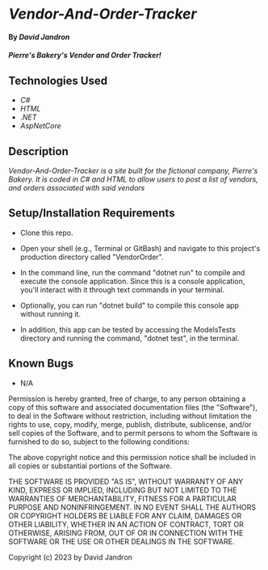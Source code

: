 # _Vendor-And-Order-Tracker_

#### By _David Jandron_

#### _Pierre's Bakery's Vendor and Order Tracker!_

## Technologies Used

* _C#_
* _HTML_
* _.NET_
* _AspNetCore_

## Description

_Vendor-And-Order-Tracker is a site built for the fictional company, Pierre's Bakery. It is coded in C# and HTML to allow users to post a list of vendors, and orders associated with said vendors_


## Setup/Installation Requirements

* Clone this repo.

* Open your shell (e.g., Terminal or GitBash) and navigate to this project's production directory called "VendorOrder".

* In the command line, run the command "dotnet run" to compile and execute the console application. Since this is a console application, you'll interact with it through text commands in your terminal.

* Optionally, you can run "dotnet build" to compile this console app without running it.

* In addition, this app can be tested by accessing the ModelsTests directory and running the command, "dotnet test", in the terminal.


## Known Bugs

* N/A


Permission is hereby granted, free of charge, to any person obtaining a copy
of this software and associated documentation files (the "Software"), to deal
in the Software without restriction, including without limitation the rights
to use, copy, modify, merge, publish, distribute, sublicense, and/or sell
copies of the Software, and to permit persons to whom the Software is
furnished to do so, subject to the following conditions:

The above copyright notice and this permission notice shall be included in all
copies or substantial portions of the Software.

THE SOFTWARE IS PROVIDED "AS IS", WITHOUT WARRANTY OF ANY KIND, EXPRESS OR
IMPLIED, INCLUDING BUT NOT LIMITED TO THE WARRANTIES OF MERCHANTABILITY,
FITNESS FOR A PARTICULAR PURPOSE AND NONINFRINGEMENT. IN NO EVENT SHALL THE
AUTHORS OR COPYRIGHT HOLDERS BE LIABLE FOR ANY CLAIM, DAMAGES OR OTHER
LIABILITY, WHETHER IN AN ACTION OF CONTRACT, TORT OR OTHERWISE, ARISING FROM,
OUT OF OR IN CONNECTION WITH THE SOFTWARE OR THE USE OR OTHER DEALINGS IN THE
SOFTWARE.

Copyright (c) 2023 by David Jandron